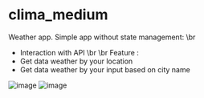 # clima_medium
Weather app. Simple app without state management: \br
  - Interaction with API \br
\br
Feature :
  - Get data weather by your location
  - Get data weather by your input based on city name

  ![image](https://github.com/Fatah03111995/clima_medium/assets/103168830/9ecfca9a-7f74-45f3-b809-7af03556448e)
  ![image](https://github.com/Fatah03111995/clima_medium/assets/103168830/5b78e6b3-a9ae-4c24-b99f-5ce65b6882b8)


